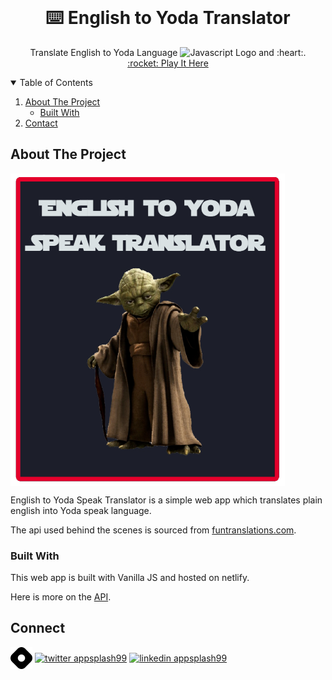 <!-- PROJECT LOGO -->
<br />
<p align="center">
    <h1 align="center">⌨️ English to Yoda Translator</h1>

  <p align="center">
    Translate English to Yoda Language
    <img src="https://devicons.github.io/devicon/devicon.git/icons/javascript/javascript-original.svg" alt="Javascript Logo" width="20" height="20"/> and :heart:.
    <br />
    <a href="https://eng-to-yoda-translator.netlify.app" target="_blank">:rocket: Play It Here</a>
  </p>
</p>


<!-- TABLE OF CONTENTS -->
<details open="open">
  <summary>Table of Contents</summary>
  <ol>
    <li>
      <a href="#about-the-project">About The Project</a>
      <ul>
        <li><a href="#built-with">Built With</a></li>
      </ul>
    </li>
    <li><a href="#contact">Contact</a></li>
  </ol>
</details>


<!-- ABOUT THE PROJECT -->
## About The Project

<img align="center" src="static/images/yoda-speak-image.png" alt="yoda-translator-image" height="500px" /></a>

English to Yoda Speak Translator is a simple web app which translates plain english into Yoda speak language.

The api used behind the scenes is sourced from [funtranslations.com](https://funtranslations.com/yoda).


<!-- GETTING STARTED -->
### Built With

This web app is built with Vanilla JS and hosted on netlify.

Here is more on the [API](https://funtranslations.com/api/yoda).


<!-- CONTACT -->
## Connect

<p style="color: blue;" align="left">
    <a href="https://hashnode.com/@appsplash99" target="blank"><img align="center" src="static/images/hashnode.png" alt="appsplash99  Blog" height="35" width="35" /></a>
    <a href="https://twitter.com/ApurvChimralwar" target="blank"><img align="center" src="https://cdn.jsdelivr.net/npm/simple-icons@3.0.1/icons/twitter.svg" alt="twitter appsplash99" height="35" width="35" /></a>
    <a href="https://in.linkedin.com/in/ApurvChimralwar" target="blank"><img align="center" src="https://cdn.jsdelivr.net/npm/simple-icons@3.0.1/icons/linkedin.svg" alt="linkedin appsplash99" height="35" width="35" /></a>        
</p>
